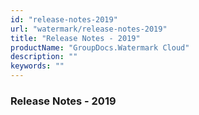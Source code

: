 ```yaml
---
id: "release-notes-2019"
url: "watermark/release-notes-2019"
title: "Release Notes - 2019"
productName: "GroupDocs.Watermark Cloud"
description: ""
keywords: ""
---
```


### Release Notes - 2019 ###



